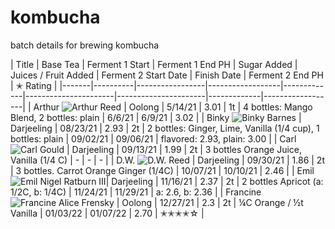# kombucha

batch details for brewing kombucha

| Title | Base Tea | Ferment 1 Start | Ferment 1 End PH | Sugar Added | Juices / Fruit Added | Ferment 2 Start Date | Finish Date | Ferment 2 End PH | ✭ Rating |
|-------|----------|-----------------|------------------|-------------|----------------------|----------------------|-------------|------------------|
| Arthur ![Arthur Reed](https://images-wixmp-ed30a86b8c4ca887773594c2.wixmp.com/f/23119898-21a7-4485-8e1e-bdf287868326/dauycth-794e15fd-2ea0-4678-87e5-953cd93695e9.png?token=eyJ0eXAiOiJKV1QiLCJhbGciOiJIUzI1NiJ9.eyJzdWIiOiJ1cm46YXBwOjdlMGQxODg5ODIyNjQzNzNhNWYwZDQxNWVhMGQyNmUwIiwiaXNzIjoidXJuOmFwcDo3ZTBkMTg4OTgyMjY0MzczYTVmMGQ0MTVlYTBkMjZlMCIsIm9iaiI6W1t7InBhdGgiOiJcL2ZcLzIzMTE5ODk4LTIxYTctNDQ4NS04ZTFlLWJkZjI4Nzg2ODMyNlwvZGF1eWN0aC03OTRlMTVmZC0yZWEwLTQ2NzgtODdlNS05NTNjZDkzNjk1ZTkucG5nIn1dXSwiYXVkIjpbInVybjpzZXJ2aWNlOmZpbGUuZG93bmxvYWQiXX0.8i39WjfoH9JT33WdzCdkDzm5ocnNFg1_3CK2fFMKGJA) | Oolong | 5/14/21 | 3.01 | 1t | 4 bottles: Mango Blend, 2 bottles: plain | 6/6/21 | 6/9/21 | 3.02 |
| Binky ![Binky Barnes](https://static.wikia.nocookie.net/p__/images/9/9d/Binky_Barnes.png/revision/latest/top-crop/width/360/height/360?cb=20200201011817&path-prefix=protagonist) | Darjeeling | 08/23/21 | 2.93 | 2t | 2 bottles: Ginger, Lime, Vanilla (1/4 cup), 1 bottles: plain | 09/02/21 | 09/06/21 | flavored: 2.93, plain: 3.00 |
| Carl ![Carl Gould](https://static.wikia.nocookie.net/arthur/images/8/88/When_Carl_Met_George_75.png/revision/latest/scale-to-width-down/1200?cb=20150404050954) | Darjeeling | 09/13/21 | 1.99 | 2t  | 3 bottles Orange Juice, Vanilla (1/4 C)  | - | - | - |
| D.W. ![D.W. Reed](https://static.wikia.nocookie.net/arthur/images/c/c7/Arthur_DW_Read_Pajamas_Glass_of_Water.png/revision/latest/scale-to-width-down/250?cb=20120426154225) | Darjeeling | 09/30/21 | 1.86 | 2t | 3 bottles. Carrot Orange Ginger (1/4C) | 10/07/21 | 10/10/21 | 2.46 |
| Emil ![Emil Nigel Ratburn III](https://static.wikia.nocookie.net/parody/images/2/2b/521bf5779fd023792ec7cb0b8bfff743_400x400.jpg/revision/latest?cb=20170721033044)| Darjeeling | 11/16/21 | 2.37 | 2t | 2 bottles Apricot (a: 1/2C, b: 1/4C) | 11/24/21 | 11/29/21 | a: 2.6, b: 2.36 |
| Francine ![Francine Alice Frensky](https://static.wikia.nocookie.net/arthur/images/6/64/Francine_706b.png/revision/latest/scale-to-width-down/250?cb=20160903120046) | Oolong | 12/27/21 | 2.3 | 2t | ¼C Orange / ½t Vanilla  | 01/03/22 | 01/07/22 | 2.70 | ✭✭✭✭☆ |
